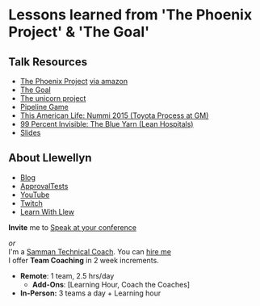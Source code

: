 # Lessons learned from 'The Phoenix Project' & 'The Goal'

## Talk Resources

* [The Phoenix Project](https://itrevolution.com/book/the-phoenix-project/) [via amazon](https://www.amazon.com/dp/B00VATFAMI)
* [The Goal](https://www.amazon.com/dp/B00IFGGDA2)
* [The unicorn project](https://itrevolution.com/the-unicorn-project/)
* [Pipeline Game](https://www.praqma.com/stories/pipeline-card-game/)
* [This American Life: Nummi 2015 (Toyota Process at GM) ](http://www.thisamericanlife.org/radio-archives/episode/561/nummi-2015)
* [99 Percent Invisible: The Blue Yarn (Lean Hospitals) ](http://99percentinvisible.org/episode/episode-30-the-blue-yarn-download-embed-share/)
* [Slides](https://github.com/isidore/Talks/blob/master/Slides/Lessons%20learned%20from%20The%20Phoenix%20Project%20and%20The%20Goal.pptx?raw=true)


## About Llewellyn<!-- include: llewellyn.md -->

* [Blog](https://llewellynfalco.blogspot.com/)
* [ApprovalTests](https://github.com/approvals/)
* [YouTube](https://www.youtube.com/user/isidoreus/videos)
* [Twitch](https://www.twitch.tv/llewellynfalco)
* [Learn With Llew](https://github.com/LearnWithLlew)

**Invite** me to [Speak at your conference](Speaking_at_conferences.md)

*or*  
I'm a [Samman Technical Coach](https://sammancoaching.org/). You can [hire me](http://llewellynfalco.blogspot.com/p/hire-me.html)  
I offer **Team Coaching** in 2 week increments.
* **Remote**: 1 team, 2.5 hrs/day  
    * **Add-Ons**: [Learning Hour, Coach the Coaches]
* **In-Person:**  3 teams a day + Learning hour

<!-- endInclude -->
